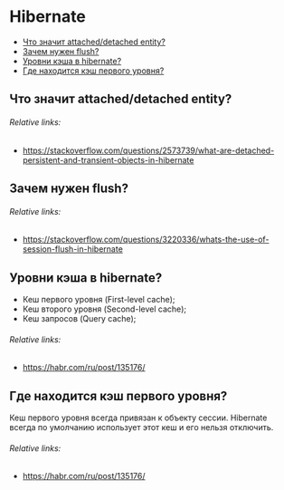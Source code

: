 # Hibernate
+ [Что значит attached/detached entity?](#алгоритмическая-сложность-get-в-hashmap)
+ [Зачем нужен flush?](#алгоритмическая-сложность-get-в-hashmap)
+ [Уровни кэша в hibernate?](#алгоритмическая-сложность-get-в-hashmap)
+ [Где находится кэш первого уровня?](#алгоритмическая-сложность-get-в-hashmap)

## Что значит attached/detached entity?
###### Relative links:
+ https://stackoverflow.com/questions/2573739/what-are-detached-persistent-and-transient-objects-in-hibernate

## Зачем нужен flush?
###### Relative links:
+ https://stackoverflow.com/questions/3220336/whats-the-use-of-session-flush-in-hibernate

## Уровни кэша в hibernate?
+ Кеш первого уровня (First-level cache);
+ Кеш второго уровня (Second-level cache);
+ Кеш запросов (Query cache);
###### Relative links:
+ https://habr.com/ru/post/135176/

## Где находится кэш первого уровня?
Кеш первого уровня всегда привязан к объекту сессии. Hibernate всегда по умолчанию использует этот кеш и его нельзя отключить.
###### Relative links:
+ https://habr.com/ru/post/135176/
